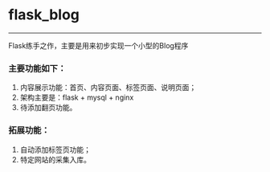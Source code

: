 # flask_blog

---

Flask练手之作，主要是用来初步实现一个小型的Blog程序

### 主要功能如下：

1. 内容展示功能：首页、内容页面、标签页面、说明页面；
2. 架构主要是：flask + mysql + nginx
3. 待添加翻页功能。

### 拓展功能：

1. 自动添加标签页功能；
2. 特定网站的采集入库。



